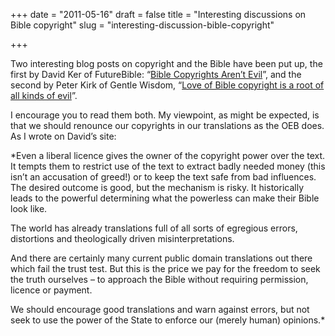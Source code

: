 +++
date = "2011-05-16"
draft = false
title = "Interesting discussions on Bible copyright"
slug = "interesting-discussion-bible-copyright"

+++

Two interesting blog posts on copyright and the Bible have been put up, the first by David Ker of FutureBible: “[Bible Copyrights Aren’t Evil](http://futurebible.org/2011/bible-copyrights-are-not-evil/)”, and the second by Peter Kirk of Gentle Wisdom, “[Love of Bible copyright is a root of all kinds of evil](http://www.gentlewisdom.org.uk/3418/love-of-bible-copyright-is-a-root-of-all-kinds-of-evil/)”.

I encourage you to read them both. My viewpoint, as might be expected, is that we should renounce our copyrights in our translations as the OEB does. As I wrote on David’s site:

*Even a liberal licence gives the owner of the copyright power over the text. It tempts them to restrict use of the text to extract badly needed money (this isn’t an accusation of greed!) or to keep the text safe from bad influences. The desired outcome is good, but the mechanism is risky. It historically leads to the powerful determining what the powerless can make their Bible look like.

The world has already translations full of all sorts of egregious errors, distortions and theologically driven misinterpretations.

And there are certainly many current public domain translations out there which fail the trust test.
But this is the price we pay for the freedom to seek the truth ourselves – to approach the Bible without requiring permission, licence or payment.

We should encourage good translations and warn against errors, but not seek to use the power of the State to enforce our (merely human) opinions.*
